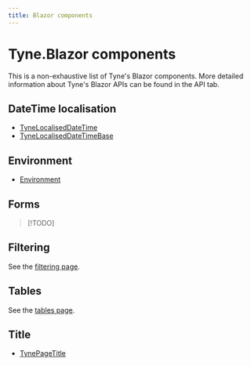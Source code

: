 ```yaml
---
title: Blazor components
---
```


# Tyne.Blazor components
This is a non-exhaustive list of Tyne's Blazor components.
More detailed information about Tyne's Blazor APIs can be found in the API tab.

## DateTime localisation
- [TyneLocalisedDateTime](xref:Tyne.Blazor.Localisation.TyneLocalisedDateTime)
- [TyneLocalisedDateTimeBase](xref:Tyne.Blazor.Localisation.TyneLocalisedDateTimeBase)

## Environment
- [Environment](xref:Tyne.Blazor.Environment)

## Forms
> [!TODO]

## Filtering
See the [filtering page](./Filtering/components.md).

## Tables
See the [tables page](./tables.md).

## Title
- [TynePageTitle](xref:Tyne.Blazor.TynePageTitle)
